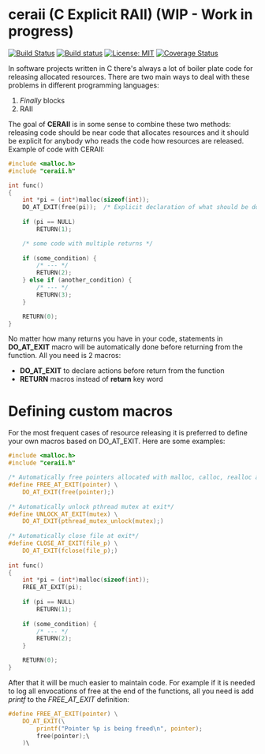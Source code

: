 # ceraii (C Explicit RAII) (WIP - Work in progress)
[![Build Status](https://travis-ci.org/seleznevae/ceraii.svg?branch=master)](https://travis-ci.org/seleznevae/ceraii)
[![Build status](https://ci.appveyor.com/api/projects/status/9lm1crskqmui1uvw?svg=true)](https://ci.appveyor.com/project/seleznevae/ceraii)
[![License: MIT](https://img.shields.io/badge/License-MIT-yellow.svg)](https://opensource.org/licenses/MIT)
[![Coverage Status](https://coveralls.io/repos/github/seleznevae/ceraii/badge.svg?branch=master)](https://coveralls.io/github/seleznevae/ceraii?branch=master)

In software projects written in C there's always a lot of boiler plate code for releasing allocated resources. 
There are two main ways to deal with these problems in different programming languages:
1. _Finally_ blocks 
2. RAII

The goal of **CERAII** is in some sense to combine these two methods: releasing code should be near code that allocates resources and it should be explicit for anybody who reads the code how resources are released. 
Example of code with CERAII:

```C
#include <malloc.h>
#include "ceraii.h"

int func()
{
    int *pi = (int*)malloc(sizeof(int));
    DO_AT_EXIT(free(pi));  /* Explicit declaration of what should be done before exit from the function */
    
    if (pi == NULL) 
        RETURN(1);

    /* some code with multiple returns */
    
    if (some_condition) {
        /* --- */
        RETURN(2);
    } else if (another_condition) {
        /* --- */
        RETURN(3);
    }

    RETURN(0);
}
```
No matter how many returns you have in your code, statements in  **DO_AT_EXIT** macro will be automatically done before returning from the function. All you need is 2 macros: 
- **DO_AT_EXIT** to declare actions before return from the function
- **RETURN** macros instead of **return** key word 

# Defining custom macros

For the most frequent cases of resource releasing it is preferred to define your own macros based on DO_AT_EXIT. 
Here are some examples:
```C
#include <malloc.h>
#include "ceraii.h"

/* Automatically free pointers allocated with malloc, calloc, realloc at exit*/
#define FREE_AT_EXIT(pointer) \
    DO_AT_EXIT(free(pointer);)
    
/* Automatically unlock pthread mutex at exit*/
#define UNLOCK_AT_EXIT(mutex) \
    DO_AT_EXIT(pthread_mutex_unlock(mutex);)
    
/* Automatically close file at exit*/
#define CLOSE_AT_EXIT(file_p) \
    DO_AT_EXIT(fclose(file_p);)
    
int func()
{
    int *pi = (int*)malloc(sizeof(int));
    FREE_AT_EXIT(pi);  
    
    if (pi == NULL) 
        RETURN(1);
   
    if (some_condition) {
        /* --- */
        RETURN(2);
    }

    RETURN(0);
}
```
After that it will be much easier to maintain code. For example if it is needed to log all envocations of free at the end of the functions, all you need is add _printf_ to the _FREE_AT_EXIT_ definition:
```C
#define FREE_AT_EXIT(pointer) \
    DO_AT_EXIT(\
        printf("Pointer %p is being freed\n", pointer);
        free(pointer);\
    )\
```

